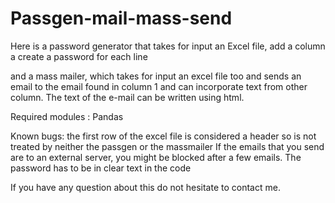 # Passgen-mail-mass-send

Here is a password generator that takes for input an Excel file, add a column a create a password for each line

and a mass mailer, which takes for input an excel file too and sends an email to the email found in column 1 and can incorporate text from other column. The text of the e-mail can be written using html.


Required modules :  Pandas


Known bugs: 
the first row of the excel file is considered a header so is not treated by neither the passgen or the massmailer
If the emails that you send are to an external server, you might be blocked after a few emails.
The password has to be in clear text in the code

If you have any question about this do not hesitate to contact me.
